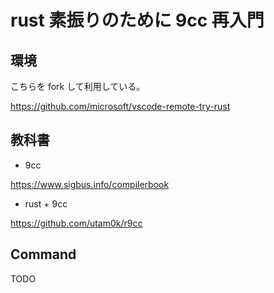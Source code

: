 # rust 素振りのために 9cc 再入門

## 環境

こちらを fork して利用している。

https://github.com/microsoft/vscode-remote-try-rust

## 教科書

- 9cc

https://www.sigbus.info/compilerbook

- rust + 9cc

https://github.com/utam0k/r9cc

## Command

TODO
